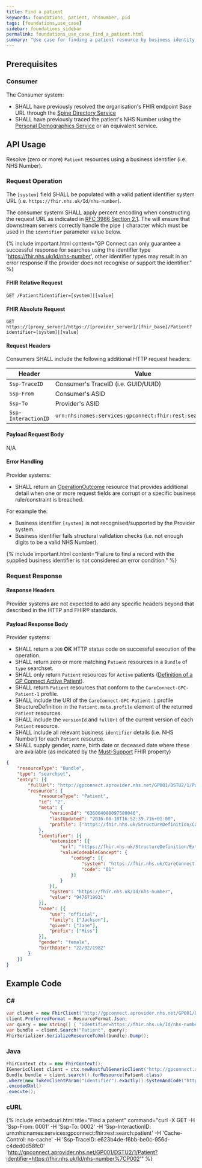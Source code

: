 ```yaml
---
title: Find a patient
keywords: foundations, patient, nhsnumber, pid
tags: [foundations,use_case]
sidebar: foundations_sidebar
permalink: foundations_use_case_find_a_patient.html
summary: "Use case for finding a patient resource by business identity."
---
```


## Prerequisites ##

### Consumer ###

The Consumer system:

- SHALL have previously resolved the organisation's FHIR endpoint Base URL through the [Spine Directory Service](https://nhsconnect.github.io/gpconnect/integration_spine_directory_service.html)
- SHALL have previously traced the patient's NHS Number using the [Personal Demographics Service]( https://nhsconnect.github.io/gpconnect/integration_personal_demographic_service.html) or an equivalent service.

## API Usage ##

Resolve (zero or more) `Patient` resources using a business identifier (i.e. NHS Number).

### Request Operation ###

The `[system]` field SHALL be populated with a valid patient identifier system URL (i.e. `https://fhir.nhs.uk/Id/nhs-number`).

The consumer systerm SHALL apply percent encoding when constructing the request URL as indicated in [RFC 3986 Section 2.1](https://tools.ietf.org/html/rfc3986#section-2.1). The will ensure that downstream servers correctly handle the pipe `|` character which must be used in the `identifier` parameter value below.

{% include important.html content="GP Connect can only guarantee a successful response for searches using the identifier type 'https://fhir.nhs.uk/Id/nhs-number', other identifier types may result in an error response if the provider does not recognise or support the identifier." %}

#### FHIR Relative Request ####

```http
GET /Patient?identifier=[system]|[value]
```

#### FHIR Absolute Request ####

```http
GET https://[proxy_server]/https://[provider_server]/[fhir_base]/Patient?identifier=[system]|[value]
```

#### Request Headers ####

Consumers SHALL include the following additional HTTP request headers:

| Header               | Value |
|----------------------|-------|
| `Ssp-TraceID`        | Consumer's TraceID (i.e. GUID/UUID) |
| `Ssp-From`           | Consumer's ASID |
| `Ssp-To`             | Provider's ASID |
| `Ssp-InteractionID`  | `urn:nhs:names:services:gpconnect:fhir:rest:search:patient`|

#### Payload Request Body ####

N/A

#### Error Handling ####

Provider systems:

- SHALL return an [OperationOutcome](https://www.hl7.org/fhir/DSTU2/operationoutcome.html) resource that provides additional detail when one or more request fields are corrupt or a specific business rule/constraint is breached.

For example the:

- Business identifier `[system]` is not recognised/supported by the Provider system.
- Business identifier fails structural validation checks (i.e. not enough digits to be a valid NHS Number).

{% include important.html content="Failure to find a record with the supplied business identifier is not considered an error condition." %}

### Request Response ###

#### Response Headers ####

Provider systems are not expected to add any specific headers beyond that described in the HTTP and FHIR&reg; standards.

#### Payload Response Body ####

Provider systems:

- SHALL return a `200` **OK** HTTP status code on successful execution of the operation.
- SHALL return zero or more matching `Patient` resources in a `Bundle` of `type` searchset.
- SHALL only return `Patient` resources for `Active` patients ([Definition of a GP Connect Active Patient](overview_glossary.html#active-patient)).
- SHALL return `Patient` resources that conform to the `CareConnect-GPC-Patient-1` profile.
- SHALL include the URI of the `CareConnect-GPC-Patient-1` profile StructureDefinition in the `Patient.meta.profile` element of the returned `Patient` resources.
- SHALL include the `versionId` and `fullUrl` of the current version of each `Patient` resource.
- SHALL include all relevant business `identifier` details (i.e. NHS Number) for each `Patient` resource.
- SHALL supply gender, name, birth date or deceased date where these are available (as indicated by the [Must-Support](https://www.hl7.org/fhir/DSTU2/conformance-rules.html#mustSupport) FHIR property)


```json
{
	"resourceType": "Bundle",
	"type": "searchset",
	"entry": [{
		"fullUrl": "http://gpconnect.aprovider.nhs.net/GP001/DSTU2/1/Patient/2",
		"resource": {
			"resourceType": "Patient",
			"id": "2",
			"meta": {
				"versionId": "636064088097580046",
				"lastUpdated": "2016-08-10T16:52:39.716+01:00",
				"profile": ["https://fhir.nhs.uk/StructureDefinition/CareConnect-GPC-Patient-1"]
			},
			"identifier": [{
				"extension": [{
					"url": "https://fhir.nhs.uk/StructureDefinition/Extension-CareConnect-GPC-NHSNumberVerificationStatus-1",
					"valueCodeableConcept": {
						"coding": [{
							"system": "https://fhir.nhs.uk/CareConnect-NHSNumberVerificationStatus-1",
							"code": "01"
						}]
					}
				}],
				"system": "https://fhir.nhs.uk/Id/nhs-number",
				"value": "9476719931"
			}],
			"name": [{
				"use": "official",
				"family": ["Jackson"],
				"given": ["Jane"],
				"prefix": ["Miss"]
			}],
			"gender": "female",
			"birthDate": "22/02/1982"
		}
	}]
}
```

## Example Code ##

### C# ###

```csharp
var client = new FhirClient("http://gpconnect.aprovider.nhs.net/GP001/DSTU2/1/");
client.PreferredFormat = ResourceFormat.Json;
var query = new string[] { "identifier=https://fhir.nhs.uk/Id/nhs-number|9476719931" };
var bundle = client.Search("Patient", query);
FhirSerializer.SerializeResourceToXml(bundle).Dump();
```

### Java ###

```java
FhirContext ctx = new FhirContext();
IGenericClient client = ctx.newRestfulGenericClient("http://gpconnect.aprovider.nhs.net/GP001/DSTU2/1/");
Bundle bundle = client.search().forResource(Patient.class)
.where(new TokenClientParam("identifier").exactly().systemAndCode("https://fhir.nhs.uk/Id/nhs-number", "9476719931"))
.encodedXml()
.execute();
```

### cURL ###

{% include embedcurl.html title="Find a patient" command="curl -X GET -H 'Ssp-From: 0001' -H 'Ssp-To: 0002' -H 'Ssp-InteractionID: urn:nhs:names:services:gpconnect:fhir:rest:search:patient' -H 'Cache-Control: no-cache' -H 'Ssp-TraceID: e623b4de-f6bb-be0c-956d-c4ded0d58fc0' 'http://gpconnect.aprovider.nhs.net/GP001/DSTU2/1/Patient?identifier=https://fhir.nhs.uk/Id/nhs-number%7CP002'" %}